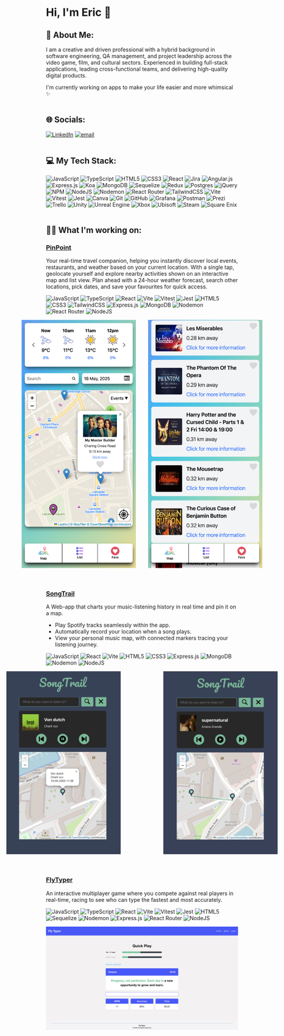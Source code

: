 # Hi, I'm Eric 👋

## 💫 About Me:
I am a creative and driven professional with a hybrid background in software engineering, QA management, and project leadership across the video game, film, and cultural sectors. Experienced in building full-stack applications, leading cross-functional teams, and delivering high-quality digital products.

I'm currently working on apps to make your life easier and more whimsical ✨ <br><br>


## 🌐 Socials:
[![LinkedIn](https://img.shields.io/badge/LinkedIn-%230077B5.svg?logo=linkedin&logoColor=white)](https://linkedin.com/in/eric-gebus) [![email](https://img.shields.io/badge/Email-D14836?logo=gmail&logoColor=white)](mailto:ericgebus@gmail.com) <br><br>

## 💻 My Tech Stack:
![JavaScript](https://img.shields.io/badge/javascript-%23323330.svg?style=flat&logo=javascript&logoColor=%23F7DF1E) 
![TypeScript](https://img.shields.io/badge/typescript-%23007ACC.svg?style=flat&logo=typescript&logoColor=white) 
![HTML5](https://img.shields.io/badge/html5-%23E34F26.svg?style=flat&logo=html5&logoColor=white) 
![CSS3](https://img.shields.io/badge/css3-%231572B6.svg?style=flat&logo=css3&logoColor=white) 
![React](https://img.shields.io/badge/react-%2320232a.svg?style=flat&logo=react&logoColor=%2361DAFB) 
![Jira](https://img.shields.io/badge/jira-%230A0FFF.svg?style=flat&logo=jira&logoColor=white) 
![Angular.js](https://img.shields.io/badge/angular.js-%23E23237.svg?style=flat&logo=angularjs&logoColor=white) 
![Express.js](https://img.shields.io/badge/express.js-%23404d59.svg?style=flat&logo=express&logoColor=%2361DAFB) 
![Koa](https://img.shields.io/badge/-Koa-333333?logoColor=white)
![MongoDB](https://img.shields.io/badge/MongoDB-%234ea94b.svg?style=flat&logo=mongodb&logoColor=white) 
![Sequelize](https://img.shields.io/badge/Sequelize-52B0E7?style=flat&logo=Sequelize&logoColor=white) 
![Redux](https://img.shields.io/badge/redux-%23593d88.svg?style=flat&logo=redux&logoColor=white) 
![Postgres](https://img.shields.io/badge/postgres-%23316192.svg?style=flat&logo=postgresql&logoColor=white) 
![jQuery](https://img.shields.io/badge/jquery-%230769AD.svg?style=flat&logo=jquery&logoColor=white) 
![NPM](https://img.shields.io/badge/NPM-%23CB3837.svg?style=flat&logo=npm&logoColor=white) 
![NodeJS](https://img.shields.io/badge/node.js-6DA55F?style=flat&logo=node.js&logoColor=white) 
![Nodemon](https://img.shields.io/badge/NODEMON-%23323330.svg?style=flat&logo=nodemon&logoColor=%BBDEAD) 
![React Router](https://img.shields.io/badge/React_Router-CA4245?style=flat&logo=react-router&logoColor=white) 
![TailwindCSS](https://img.shields.io/badge/tailwindcss-%2338B2AC.svg?style=flat&logo=tailwind-css&logoColor=white) 
![Vite](https://img.shields.io/badge/vite-%23646CFF.svg?style=flat&logo=vite&logoColor=white) 
![Vitest](https://img.shields.io/badge/-Vitest-6E9F18?logo=vitest&logoColor=white)
![Jest](https://img.shields.io/badge/-Jest-C21325?logo=jest&logoColor=white)
![Canva](https://img.shields.io/badge/Canva-%2300C4CC.svg?style=flat&logo=Canva&logoColor=white) 
![Git](https://img.shields.io/badge/git-%23F05033.svg?style=flat&logo=git&logoColor=white) 
![GitHub](https://img.shields.io/badge/github-%23121011.svg?style=flat&logo=github&logoColor=white) 
![Grafana](https://img.shields.io/badge/grafana-%23F46800.svg?style=flat&logo=grafana&logoColor=white) 
![Postman](https://img.shields.io/badge/Postman-FF6C37?style=flat&logo=postman&logoColor=white) 
![Prezi](https://img.shields.io/badge/Prezi-%23000000.svg?style=flat&logo=Prezi&logoColor=white) 
![Trello](https://img.shields.io/badge/Trello-%23026AA7.svg?style=flat&logo=Trello&logoColor=white) 
![Unity](https://img.shields.io/badge/unity-%23000000.svg?style=flat&logo=unity&logoColor=white) 
![Unreal Engine](https://img.shields.io/badge/unrealengine-%23313131.svg?style=flat&logo=unrealengine&logoColor=white) 
![Xbox](https://img.shields.io/badge/xbox-%23107C10.svg?style=flat&logo=xbox&logoColor=white) 
![Ubisoft](https://img.shields.io/badge/Ubisoft-%23F5F5F5.svg?style=flat&logo=Ubisoft&logoColor=black) 
![Steam](https://img.shields.io/badge/steam-%23000000.svg?style=flat&logo=steam&logoColor=white) 
![Square Enix](https://img.shields.io/badge/SquareEnix-%23ED1C24.svg?style=flat&logo=SquareEnix&logoColor=white) <br><br>


## 🧑‍💻 What I'm working on: 
### [PinPoint](https://github.com/eric-gebus/pinpoint)
Your real-time travel companion, helping you instantly discover local events, restaurants, and weather based on your current location. With a single tap, geolocate yourself and explore nearby activities shown on an interactive map and list view. Plan ahead with a 24-hour weather forecast, search other locations, pick dates, and save your favourites for quick access.

![JavaScript](https://img.shields.io/badge/javascript-%23323330.svg?style=flat&logo=javascript&logoColor=%23F7DF1E) 
![TypeScript](https://img.shields.io/badge/typescript-%23007ACC.svg?style=flat&logo=typescript&logoColor=white) 
![React](https://img.shields.io/badge/react-%2320232a.svg?style=flat&logo=react&logoColor=%2361DAFB) 
![Vite](https://img.shields.io/badge/vite-%23646CFF.svg?style=flat&logo=vite&logoColor=white) 
![Vitest](https://img.shields.io/badge/-Vitest-6E9F18?logo=vitest&logoColor=white)
![Jest](https://img.shields.io/badge/-Jest-C21325?logo=jest&logoColor=white)
![HTML5](https://img.shields.io/badge/html5-%23E34F26.svg?style=flat&logo=html5&logoColor=white) 
![CSS3](https://img.shields.io/badge/css3-%231572B6.svg?style=flat&logo=css3&logoColor=white) 
![TailwindCSS](https://img.shields.io/badge/tailwindcss-%2338B2AC.svg?style=flat&logo=tailwind-css&logoColor=white) 
![Express.js](https://img.shields.io/badge/express.js-%23404d59.svg?style=flat&logo=express&logoColor=%2361DAFB) 
![MongoDB](https://img.shields.io/badge/MongoDB-%234ea94b.svg?style=flat&logo=mongodb&logoColor=white) 
![Nodemon](https://img.shields.io/badge/NODEMON-%23323330.svg?style=flat&logo=nodemon&logoColor=%BBDEAD) 
![React Router](https://img.shields.io/badge/React_Router-CA4245?style=flat&logo=react-router&logoColor=white) 
![NodeJS](https://img.shields.io/badge/node.js-6DA55F?style=flat&logo=node.js&logoColor=white)
<div style="display: flex; justify-content: center;">
  <img src="/public/images/pin_view.png?raw=true" width="300" alt="Pin View" />
  &nbsp;&nbsp;&nbsp;&nbsp;&nbsp;&nbsp;&nbsp;&nbsp;
  <img src="/public/images/fav_list.png?raw=true" width="300" alt="Favorites List" />
</div><br><br>

### [SongTrail](https://github.com/eric-gebus/songtrail)
A Web-app that charts your music-listening history in real time and pin it on a map.
- Play Spotify tracks seamlessly within the app.
- Automatically record your location when a song plays.
- View your personal music map, with connected markers tracing your listening journey.

![JavaScript](https://img.shields.io/badge/javascript-%23323330.svg?style=flat&logo=javascript&logoColor=%23F7DF1E) 
![React](https://img.shields.io/badge/react-%2320232a.svg?style=flat&logo=react&logoColor=%2361DAFB) 
![Vite](https://img.shields.io/badge/vite-%23646CFF.svg?style=flat&logo=vite&logoColor=white) 
![HTML5](https://img.shields.io/badge/html5-%23E34F26.svg?style=flat&logo=html5&logoColor=white) 
![CSS3](https://img.shields.io/badge/css3-%231572B6.svg?style=flat&logo=css3&logoColor=white) 
![Express.js](https://img.shields.io/badge/express.js-%23404d59.svg?style=flat&logo=express&logoColor=%2361DAFB) 
![MongoDB](https://img.shields.io/badge/MongoDB-%234ea94b.svg?style=flat&logo=mongodb&logoColor=white) 
![Nodemon](https://img.shields.io/badge/NODEMON-%23323330.svg?style=flat&logo=nodemon&logoColor=%BBDEAD) 
![NodeJS](https://img.shields.io/badge/node.js-6DA55F?style=flat&logo=node.js&logoColor=white)
<div style="display: flex; gap: 40px; justify-content: center;">
  <img src="/public/images/pin.png?raw=true" width="300" alt="Pin View" />
    &nbsp;&nbsp;&nbsp;&nbsp;&nbsp;&nbsp;&nbsp;&nbsp;
  <img src="/public/images/trail.png?raw=true" width="300" alt="Pin View" />
</div><br><br>


### [FlyTyper](https://github.com/eric-gebus/FlyTyper)
An interactive multiplayer game where you compete against real players in real-time, racing to see who can type the fastest and most accurately.

![JavaScript](https://img.shields.io/badge/javascript-%23323330.svg?style=flat&logo=javascript&logoColor=%23F7DF1E) 
![TypeScript](https://img.shields.io/badge/typescript-%23007ACC.svg?style=flat&logo=typescript&logoColor=white) 
![React](https://img.shields.io/badge/react-%2320232a.svg?style=flat&logo=react&logoColor=%2361DAFB) 
![Vite](https://img.shields.io/badge/vite-%23646CFF.svg?style=flat&logo=vite&logoColor=white) 
![Vitest](https://img.shields.io/badge/-Vitest-6E9F18?logo=vitest&logoColor=white)
![Jest](https://img.shields.io/badge/-Jest-C21325?logo=jest&logoColor=white)
![HTML5](https://img.shields.io/badge/html5-%23E34F26.svg?style=flat&logo=html5&logoColor=white) 
![Sequelize](https://img.shields.io/badge/Sequelize-52B0E7?style=flat&logo=Sequelize&logoColor=white) 
![Nodemon](https://img.shields.io/badge/NODEMON-%23323330.svg?style=flat&logo=nodemon&logoColor=%BBDEAD) 
![Express.js](https://img.shields.io/badge/express.js-%23404d59.svg?style=flat&logo=express&logoColor=%2361DAFB) 
![React Router](https://img.shields.io/badge/React_Router-CA4245?style=flat&logo=react-router&logoColor=white) 
![NodeJS](https://img.shields.io/badge/node.js-6DA55F?style=flat&logo=node.js&logoColor=white)
<div style="display: flex; gap: 40px; justify-content: center;">
  <img src="/public/images/quickplay.png?raw=true" width="1000" alt="Pin View" />
</div>


